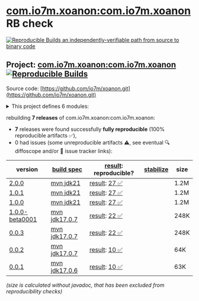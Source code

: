 [com.io7m.xoanon:com.io7m.xoanon](https://central.sonatype.com/artifact/com.io7m.xoanon/com.io7m.xoanon/versions) RB check
=======

[![Reproducible Builds](https://reproducible-builds.org/images/logos/rb.svg) an independently-verifiable path from source to binary code](https://reproducible-builds.org/)

## Project: [com.io7m.xoanon:com.io7m.xoanon](https://central.sonatype.com/artifact/com.io7m.xoanon/com.io7m.xoanon/versions) [![Reproducible Builds](https://img.shields.io/endpoint?url=https://raw.githubusercontent.com/jvm-repo-rebuild/reproducible-central/master/content/com/io7m/xoanon/badge.json)](https://github.com/jvm-repo-rebuild/reproducible-central/blob/master/content/com/io7m/xoanon/README.md)

Source code: [https://github.com/io7m/xoanon.git](https://github.com/io7m/xoanon.git)

<details><summary>This project defines 6 modules:</summary>

* [com.io7m.xoanon:com.io7m.xoanon](https://central.sonatype.com/artifact/com.io7m.xoanon/com.io7m.xoanon/overview)
* [com.io7m.xoanon:com.io7m.xoanon.commander](https://central.sonatype.com/artifact/com.io7m.xoanon/com.io7m.xoanon.commander/overview)
* [com.io7m.xoanon:com.io7m.xoanon.commander.api](https://central.sonatype.com/artifact/com.io7m.xoanon/com.io7m.xoanon.commander.api/overview)
* [com.io7m.xoanon:com.io7m.xoanon.demo](https://central.sonatype.com/artifact/com.io7m.xoanon/com.io7m.xoanon.demo/overview)
* [com.io7m.xoanon:com.io7m.xoanon.extension](https://central.sonatype.com/artifact/com.io7m.xoanon/com.io7m.xoanon.extension/overview)
* [com.io7m.xoanon:com.io7m.xoanon.tests](https://central.sonatype.com/artifact/com.io7m.xoanon/com.io7m.xoanon.tests/overview)
</details>

rebuilding **7 releases** of com.io7m.xoanon:com.io7m.xoanon:
- **7** releases were found successfully **fully reproducible** (100% reproducible artifacts :white_check_mark:),
- 0 had issues (some unreproducible artifacts :warning:, see eventual :mag: diffoscope and/or :memo: issue tracker links):

| version | [build spec](/BUILDSPEC.md) | [result](https://reproducible-builds.org/docs/jvm/): reproducible? | [stabilize](https://github.com/google/oss-rebuild/blob/main/cmd/stabilize/README.md) | size |
| -- | --------- | ------ | ------ | -- |
| [2.0.0](https://central.sonatype.com/artifact/com.io7m.xoanon/com.io7m.xoanon/2.0.0/pom) | [mvn jdk21](com.io7m.xoanon-2.0.0.buildspec) | [result](com.io7m.xoanon-2.0.0.buildinfo): [27 :white_check_mark: ](com.io7m.xoanon-2.0.0.buildcompare) | | 1.2M |
| [1.0.1](https://central.sonatype.com/artifact/com.io7m.xoanon/com.io7m.xoanon/1.0.1/pom) | [mvn jdk21](com.io7m.xoanon-1.0.1.buildspec) | [result](com.io7m.xoanon-1.0.1.buildinfo): [27 :white_check_mark: ](com.io7m.xoanon-1.0.1.buildcompare) | | 1.2M |
| [1.0.0](https://central.sonatype.com/artifact/com.io7m.xoanon/com.io7m.xoanon/1.0.0/pom) | [mvn jdk21](com.io7m.xoanon-1.0.0.buildspec) | [result](com.io7m.xoanon-1.0.0.buildinfo): [27 :white_check_mark: ](com.io7m.xoanon-1.0.0.buildcompare) | | 1.2M |
| [1.0.0-beta0001](https://central.sonatype.com/artifact/com.io7m.xoanon/com.io7m.xoanon/1.0.0-beta0001/pom) | [mvn jdk17.0.7](com.io7m.xoanon-1.0.0-beta0001.buildspec) | [result](com.io7m.xoanon-1.0.0-beta0001.buildinfo): [22 :white_check_mark: ](com.io7m.xoanon-1.0.0-beta0001.buildcompare) | | 248K |
| [0.0.3](https://central.sonatype.com/artifact/com.io7m.xoanon/com.io7m.xoanon/0.0.3/pom) | [mvn jdk17.0.7](com.io7m.xoanon-0.0.3.buildspec) | [result](com.io7m.xoanon-0.0.3.buildinfo): [22 :white_check_mark: ](com.io7m.xoanon-0.0.3.buildcompare) | | 248K |
| [0.0.2](https://central.sonatype.com/artifact/com.io7m.xoanon/com.io7m.xoanon/0.0.2/pom) | [mvn jdk17.0.7](com.io7m.xoanon-0.0.2.buildspec) | [result](com.io7m.xoanon-0.0.2.buildinfo): [10 :white_check_mark: ](com.io7m.xoanon-0.0.2.buildcompare) | | 64K |
| [0.0.1](https://central.sonatype.com/artifact/com.io7m.xoanon/com.io7m.xoanon/0.0.1/pom) | [mvn jdk17.0.6](com.io7m.xoanon-0.0.1.buildspec) | [result](com.io7m.xoanon-0.0.1.buildinfo): [10 :white_check_mark: ](com.io7m.xoanon-0.0.1.buildcompare) | | 63K |

<i>(size is calculated without javadoc, that has been excluded from reproducibility checks)</i>
